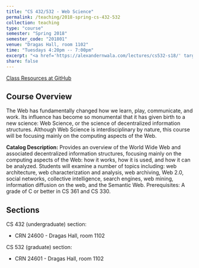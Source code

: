 ```yaml
---
title: "CS 432/532 - Web Science"
permalink: /teaching/2018-spring-cs-432-532
collection: teaching
type: "course"
semester: "Spring 2018"
semester_code: "201801"
venue: "Dragas Hall, room 1102"
time: "Tuesdays 4:20pm -- 7:00pm"
excerpt: "<a href='https://alexandernwala.com/lectures/cs532-s18/' target='_blank'><i class='fab fa-fw fa-github' style='color:#171516'></i></a> &nbsp; **Catalog Description:** The Web has fundamentally changed how we learn, play, communicate, and work. Its influence has become so monumental that it has given birth to a new science: Web Science, or the science of decentralized information structures. Although Web Science is interdisciplinary by nature, this course will be focusing mainly on the computing aspects of the Web: how it works, how it is used, and how it can be analyzed. We will examine a number of topics including: web architecture, web characterization and analysis, web archiving, Web 2.0, social networks, collective intelligence, search engines, web mining, information diffusion on the web, and the Semantic Web. Prerequisites: Standing as an undergraduate senior, graduate student, or approval from the instructor."
share: false
---
```


<a href="https://alexandernwala.com/lectures/cs532-s18/" target="_blank" class="btn btn--mcw"><i class="fab fa-fw fa-github"></i><span> Class Resources at GitHub</span></a>

## Course Overview

The Web has fundamentally changed how we learn, play, communicate, and work. Its influence has become so monumental that it has given birth to a new science: Web Science, or the science of decentralized information structures. Although Web Science is interdisciplinary by nature, this course will be focusing mainly on the computing aspects of the Web.

**Catalog Description:** Provides an overview of the World Wide Web and associated decentralized information structures, focusing mainly on the computing aspects of the Web: how it works, how it is used, and how it can be analyzed. Students will examine a number of topics including: web architecture, web characterization and analysis, web archiving, Web 2.0, social networks, collective intelligence, search engines, web mining, information diffusion on the web, and the Semantic Web. Prerequisites: A grade of C or better in CS 361 and CS 330.

## Sections

CS 432 (undergraduate) section:

* CRN 24600 - Dragas Hall, room 1102

CS 532 (graduate) section:

* CRN 24601 - Dragas Hall, room 1102

